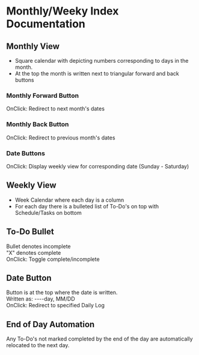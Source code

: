 # Monthly/Weeky Index Documentation

## Monthly View  
- Square calendar with depicting numbers corresponding to days in the month. 
- At the top the month is written next to triangular forward and back buttons 

### Monthly Forward Button  
OnClick: Redirect to next month's dates

### Monthly Back Button
OnClick: Redirect to previous month's dates

### Date Buttons  
OnClick: Display weekly view for corresponding date (Sunday - Saturday)

## Weekly View  
- Week Calendar where each day is a column  
- For each day there is a bulleted list of To-Do's on top with Schedule/Tasks on bottom

## To-Do Bullet
Bullet denotes incomplete  
"X" denotes complete  
OnClick: Toggle complete/incomplete  

## Date Button
Button is at the top where the date is written.  
Written as: ----day, MM/DD  
OnClick: Redirect to specified Daily Log

## End of Day Automation
Any To-Do's not marked completed by the end of the day are automatically relocated to the next day.
